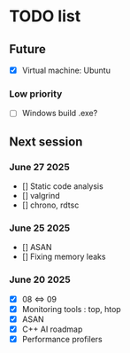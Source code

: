 # TODO list

## Future

- [x] Virtual machine: Ubuntu

### Low priority

- [ ] Windows build .exe?

## Next session

### June 27 2025

- [] Static code analysis
- [] valgrind
- [] chrono, rdtsc

### June 25 2025

- [] ASAN
- []  Fixing memory leaks

### June 20 2025

- [x] 08 <=> 09
- [x] Monitoring tools : top, htop
- [x] ASAN
- [x] C++ AI roadmap
- [x] Performance profilers
